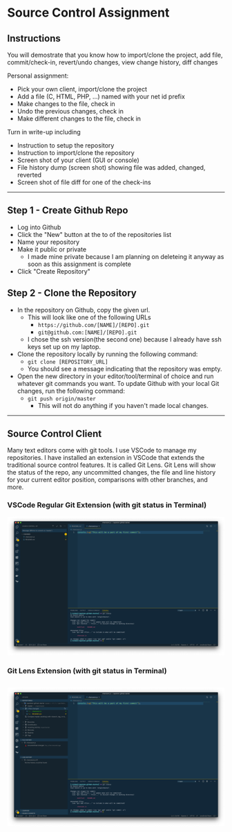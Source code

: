 # Source Control Assignment

## Instructions
You will demostrate that you know how to import/clone the project, add file, commit/check-in, revert/undo changes, view change history, diff changes

Personal assignment:
- Pick your own client, import/clone the project
- Add a file (C, HTML, PHP, …) named with your net id prefix
- Make changes to the file, check in
- Undo the previous changes, check in
- Make different changes to the file, check in
  
Turn in write-up including
- Instruction to setup the repository
- Instruction to import/clone the repository
- Screen shot of your client (GUI or console)
- File history dump (screen shot) showing file was added, changed, reverted
- Screen shot of file diff for one of the check-ins
---

## Step 1 - Create Github Repo
* Log into Github
* Click the "New" button at the to of the repositories list
* Name your repository
* Make it public or private
  * I made mine private because I am planning on deleteing it anyway as soon as this assignment is complete
* Click "Create Repository"

## Step 2 - Clone the Repository
* In the repository on Github, copy the given url.
  * This will look like one of the following URLs
    * `https://github.com/[NAME]/[REPO].git`
    * `git@github.com:[NAME]/[REPO].git`
  * I chose the ssh version(the second one) because I already have ssh keys set up on my laptop.
* Clone the repository locally by running the following command:
  * `git clone [REPOSITORY_URL]`
  * You should see a message indicating that the repository was empty.
* Open the new directory in your editor/tool/terminal of choice and run whatever git commands you want. To update Github with your local Git changes, run the following command:
  * `git push origin/master`
    * This will not do anything if you haven't made local changes.
---
## Source Control Client
Many text editors come with git tools. I use VSCode to manage my repositories. I have installed an extension in VSCode that extends the traditional source control features. It is called Git Lens.
Git Lens will show the status of the repo, any uncommitted changes, the file and line history for your current editor position, comparisons with other branches, and more.

### VSCode Regular Git Extension (with git status in Terminal)
![VSCode Git Extension][defaultGit]

### Git Lens Extension (with git status in Terminal)
![Git Lens Extension][gitLens]
---




<!-- Image Resources -->
[defaultGit]: images/defaultGit.png "VSCode Git Extension"
[gitLens]: images/gitLens.png "Git Lens Extension"
